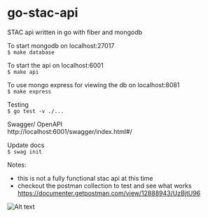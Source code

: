 # go-stac-api
STAC api written in go with fiber and mongodb

To start mongodb on localhost:27017   
```$ make database```    

To start the api on localhost:6001   
```$ make api```   
   
To use mongo express for viewing the db on localhost:8081   
```$ make express```   

Testing    
```$ go test -v ./...```
   
Swagger/ OpenAPI   
http://localhost:6001/swagger/index.html#/  

Update docs    
```$ swag init```   

Notes:   
- this is not a fully functional stac api at this time    
- checkout the postman collection to test and see what works
https://documenter.getpostman.com/view/12888943/UzBjtU96

![Alt text](data/swagger.png?raw=true "Postman Docs")